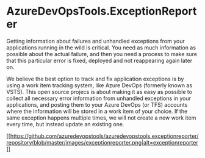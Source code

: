 # AzureDevOpsTools.ExceptionReporter

Getting information about failures and unhandled exceptions from your applications running in the wild is critical. You need as much information as possible about the actual failure, and then you need a process to make sure that this particular error is fixed, deployed and not reappearing again later on.

We believe the best option to track and fix application exceptions is by using a work item tracking system, like Azure DevOps (formerly known as VSTS). This open source projecs is about making it as easy as possible to collect all necessary error information from unhandled exceptions in your applications, and posting them to your Azure DevOps (or TFS) accounts where the information will be stored in a work item of your choice. If the same exception happens multiple times, we will not create a new work item every time, but instead update an existing one. 

[[https://github.com/azuredevopstools/azuredevopstools.exceptionreporter/repository/blob/master/images/exceptionreporter.png|alt=exceptionreporter]]
